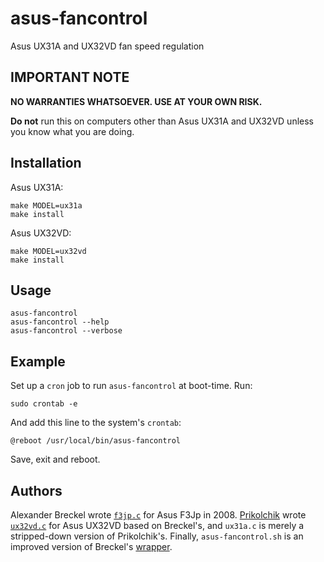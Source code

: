 asus-fancontrol
===============

Asus UX31A and UX32VD fan speed regulation

IMPORTANT NOTE
--------------

**NO WARRANTIES WHATSOEVER. USE AT YOUR OWN RISK.**

**Do not** run this on computers other than Asus UX31A and UX32VD 
unless you know what you are doing.

Installation
------------

Asus UX31A:


    make MODEL=ux31a
    make install


Asus UX32VD:


    make MODEL=ux32vd
    make install



Usage
-----

    asus-fancontrol
    asus-fancontrol --help
    asus-fancontrol --verbose



Example
-------

Set up a `cron` job to run `asus-fancontrol` at boot-time. Run:

    sudo crontab -e
    
And add this line to the system's `crontab`:

    @reboot /usr/local/bin/asus-fancontrol

Save, exit and reboot.


Authors
-------

Alexander Breckel wrote [`f3jp.c`][1] for Asus F3Jp in 2008.
[Prikolchik][3] wrote [`ux32vd.c`][2] for Asus UX32VD based on Breckel's, and
`ux31a.c` is merely a stripped-down version of Prikolchik's.
Finally, `asus-fancontrol.sh` is an improved version of Breckel's [wrapper][1]. 

[1]: http://www.aneas.org/knowledge/asus_f3jp_fan_control.php  "Asus F3Jp fan control on Linux"
[2]: http://pastebin.com/Hp2pWeyL "fancntrl.c: Asus UX32VD fan control proof of concept"
[3]: http://forum.notebookreview.com/asus/705656-fan-control-asus-prime-ux31-ux31a-ux32a-ux32vd.html "Fan Control on Asus Prime UX31/UX31A/UX32A/UX32VD"
